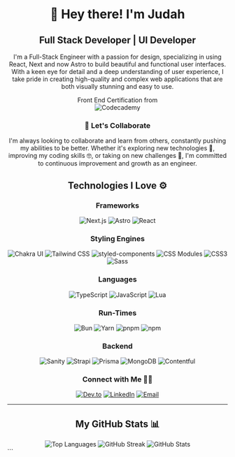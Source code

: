 <div align="center">
  <h1>👋 Hey there! I'm Judah</h1>
  <h2>Full Stack Developer | UI Developer</h2>

  <p>
    I'm a Full-Stack Engineer with a passion for design, specializing in using React, Next and now Astro to build beautiful and functional user interfaces. With a keen eye for detail and a deep understanding of user experience, I take pride in creating high-quality and complex web applications that are both visually stunning and easy to use.
  </p>

  <p>
    Front End Certification from
    <br />
    <img src="https://img.shields.io/badge/Codecademy-FFF0E5?style=for-the-badge&logo=codecademy&logoColor=303347" alt="Codecademy" />
  </p>

  <h3>🤝 Let's Collaborate</h3>
  <p>
    I'm always looking to collaborate and learn from others, constantly pushing my abilities to be better. Whether it's exploring new technologies 🚀, improving my coding skills 🤓, or taking on new challenges 💪, I'm committed to continuous improvement and growth as an engineer.
  </p>
</div>

<h2 align="center">Technologies I Love ⚙️</h2>

<div align="center">
  <h3>Frameworks</h3>
  <p>
    <img src="https://img.shields.io/badge/Next.js-000000.svg?style=for-the-badge&logo=nextdotjs&logoColor=white" alt="Next.js" />
    <img src="https://img.shields.io/badge/Astro-BC52EE.svg?style=for-the-badge&logo=Astro&logoColor=white" alt="Astro" />
    <img src="https://img.shields.io/badge/React-61DAFB.svg?style=for-the-badge&logo=React&logoColor=black" alt="React" />
  </p>

  <h3>Styling Engines</h3>
  <p>
    <img src="https://img.shields.io/badge/Chakra%20UI-319795.svg?style=for-the-badge&logo=Chakra-UI&logoColor=white" alt="Chakra UI" />
    <img src="https://img.shields.io/badge/Tailwind%20CSS-06B6D4.svg?style=for-the-badge&logo=Tailwind-CSS&logoColor=white" alt="Tailwind CSS" />
    <img src="https://img.shields.io/badge/styledcomponents-DB7093.svg?style=for-the-badge&logo=styled-components&logoColor=white" alt="styled-components" />
    <img src="https://img.shields.io/badge/CSS%20Modules-000000.svg?style=for-the-badge&logo=CSS-Modules&logoColor=white" alt="CSS Modules" />
    <img src="https://img.shields.io/badge/CSS3-1572B6.svg?style=for-the-badge&logo=CSS3&logoColor=white" alt="CSS3" />
    <img src="https://img.shields.io/badge/Sass-CC6699.svg?style=for-the-badge&logo=Sass&logoColor=white" alt="Sass" />
  </p>

  <h3>Languages</h3>
  <p>
    <img src="https://img.shields.io/badge/TypeScript-3178C6.svg?style=for-the-badge&logo=TypeScript&logoColor=white" alt="TypeScript" />
    <img src="https://img.shields.io/badge/JavaScript-F7DF1E.svg?style=for-the-badge&logo=JavaScript&logoColor=black" alt="JavaScript" />
    <img src="https://img.shields.io/badge/Lua-2C2D72.svg?style=for-the-badge&logo=Lua&logoColor=white" alt="Lua" />
  </p>

  <h3>Run-Times</h3>
  <p>
    <img src="https://img.shields.io/badge/Bun-000000.svg?style=for-the-badge&logo=Bun&logoColor=white" alt="Bun" />
    <img src="https://img.shields.io/badge/Yarn-2C8EBB.svg?style=for-the-badge&logo=Yarn&logoColor=white" alt="Yarn" />
    <img src="https://img.shields.io/badge/pnpm-F69220.svg?style=for-the-badge&logo=pnpm&logoColor=white" alt="pnpm" />
    <img src="https://img.shields.io/badge/npm-CB3837.svg?style=for-the-badge&logo=npm&logoColor=white" alt="npm" />
  </p>

  <h3>Backend</h3>
  <p>
    <img src="https://img.shields.io/badge/Sanity-F03E2F.svg?style=for-the-badge&logo=Sanity&logoColor=white" alt="Sanity" />
    <img src="https://img.shields.io/badge/Strapi-4945FF.svg?style=for-the-badge&logo=Strapi&logoColor=white" alt="Strapi" />
    <img src="https://img.shields.io/badge/Prisma-2D3748.svg?style=for-the-badge&logo=Prisma&logoColor=white" alt="Prisma" />
    <img src="https://img.shields.io/badge/MongoDB-47A248.svg?style=for-the-badge&logo=MongoDB&logoColor=white" alt="MongoDB" />
    <img src="https://img.shields.io/badge/Contentful-2478CC.svg?style=for-the-badge&logo=Contentful&logoColor=white" alt="Contentful" />
  </p>
</div>

<h3 align="center">Connect with Me 🤝🏻</h3>

<p align="center">
  <a href="https://dev.to/judahsullivan"><img alt="Dev.to" src="https://img.shields.io/badge/Dev.to-gray?style=flat-square&logo=dev-to"></a>  
  <a href="https://www.linkedin.com/in/judahsullivan/"><img alt="LinkedIn" src="https://img.shields.io/badge/LinkedIn-gray?style=flat-square&logo=linkedin"></a>
  <a href="mailto:judahsullivan.dev"><img alt="Email" src="https://img.shields.io/badge/judahsullivan.dev@gmail.com-blue?style=flat-square&logo=gmail"></a>
</p>

<hr />

<div align="center">
  <h2>My GitHub Stats 📊</h2>

  <img src="https://github-readme-stats.vercel.app/api/top-langs/?username=Judahsullivan&theme=tokyonight&show_icons=true&hide_border=false&layout=compact" alt="Top Languages" />
  <img src="https://github-readme-streak-stats.herokuapp.com/?user=Judahsullivan&theme=tokyonight&hide_border=false" alt="GitHub Streak" />
  <img src="https://github-readme-stats.vercel.app/api?username=Judahsullivan&theme=tokyonight&show_icons=true&hide_border=false&count_private=true" alt="GitHub Stats" />
</div>
```

